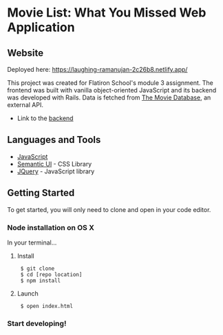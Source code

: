 # Movie List: What You Missed Web Application

## Website
Deployed here: https://laughing-ramanujan-2c26b8.netlify.app/

This project was created for Flatiron School's module 3 assignment. The frontend was built with vanilla object-oriented JavaScript and its backend was developed with Rails. Data is fetched from [The Movie Database](https://www.themoviedb.org/), an external API.

* Link to the [backend](https://github.com/stephaniezou1/Movies-You-Missed-Backend)


## Languages and Tools

* [JavaScript](https://www.javascript.com/)
* [Semantic UI](https://semantic-ui.com/) - CSS Library
* [JQuery](https://jquery.com/) - JavaScript library

## Getting Started

To get started, you will only need to clone and open in your code editor.

### Node installation on OS X

In your terminal...

1. Install

        $ git clone
        $ cd [repo location]
        $ npm install

2. Launch

        $ open index.html

  ### Start developing!
